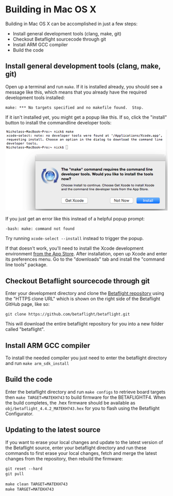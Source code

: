 # Building in Mac OS X

Building in Mac OS X can be accomplished in just a few steps:

- Install general development tools (clang, make, git)
- Checkout Betaflight sourcecode through git
- Install ARM GCC compiler
- Build the code

## Install general development tools (clang, make, git)

Open up a terminal and run `make`. If it is installed already, you should see a message like this, which means that you
already have the required development tools installed:

```
make: *** No targets specified and no makefile found.  Stop.
```

If it isn't installed yet, you might get a popup like this. If so, click the "install" button to install the commandline
developer tools:

![Prompt to install developer tools](../assets/mac-prompt-tools-install.png)

If you just get an error like this instead of a helpful popup prompt:

```
-bash: make: command not found
```

Try running `xcode-select --install` instead to trigger the popup.

If that doesn't work, you'll need to install the Xcode development environment [from the App Store][]. After
installation, open up Xcode and enter its preferences menu. Go to the "downloads" tab and install the
"command line tools" package.

[from the app store]: https://itunes.apple.com/us/app/xcode/id497799835

## Checkout Betaflight sourcecode through git

Enter your development directory and clone the [Betaflight repository][] using the "HTTPS clone URL" which is shown on
the right side of the Betaflight GitHub page, like so:

```
git clone https://github.com/betaflight/betaflight.git
```

This will download the entire betaflight repository for you into a new folder called "betaflight".

[betaflight repository]: https://github.com/betaflight/betaflight

## Install ARM GCC compiler

To install the needed compiler you just need to enter the betaflight directory and run `make arm_sdk_install`

## Build the code

Enter the betaflight directory and run `make configs` to retrieve board targets then `make TARGET=MATEKH743` to
build firmware for the BETAFLIGHTF4. When the build completes, the .hex firmware should be available as
`obj/betaflight_4.4.2_MATEKH743.hex` for you to flash using the Betaflight Configurator.

## Updating to the latest source

If you want to erase your local changes and update to the latest version of the Betaflight source, enter your
betaflight directory and run these commands to first erase your local changes, fetch and merge the latest
changes from the repository, then rebuild the firmware:

```
git reset --hard
git pull

make clean TARGET=MATEKH743
make TARGET=MATEKH743
```
